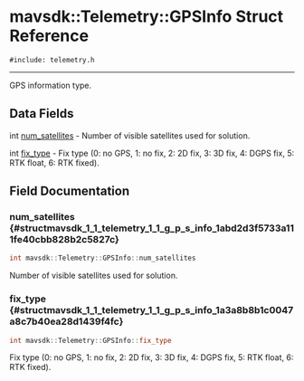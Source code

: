 # mavsdk::Telemetry::GPSInfo Struct Reference
`#include: telemetry.h`

----


GPS information type. 


## Data Fields


int [num_satellites](#structmavsdk_1_1_telemetry_1_1_g_p_s_info_1abd2d3f5733a111fe40cbb828b2c5827c)  - Number of visible satellites used for solution.

int [fix_type](#structmavsdk_1_1_telemetry_1_1_g_p_s_info_1a3a8b8b1c0047a8c7b40ea28d1439f4fc)  - Fix type (0: no GPS, 1: no fix, 2: 2D fix, 3: 3D fix, 4: DGPS fix, 5: RTK float, 6: RTK fixed).


## Field Documentation


### num_satellites {#structmavsdk_1_1_telemetry_1_1_g_p_s_info_1abd2d3f5733a111fe40cbb828b2c5827c}

```cpp
int mavsdk::Telemetry::GPSInfo::num_satellites
```


Number of visible satellites used for solution.


### fix_type {#structmavsdk_1_1_telemetry_1_1_g_p_s_info_1a3a8b8b1c0047a8c7b40ea28d1439f4fc}

```cpp
int mavsdk::Telemetry::GPSInfo::fix_type
```


Fix type (0: no GPS, 1: no fix, 2: 2D fix, 3: 3D fix, 4: DGPS fix, 5: RTK float, 6: RTK fixed).

